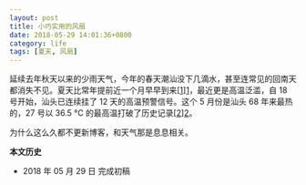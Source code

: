 ```yaml
---
layout: post
title: 小巧实用的风扇
date: 2018-05-29 14:01:36+0800
category: life
tags: [夏天, 风扇]
---
```


延续去年秋天以来的少雨天气，今年的春天潮汕没下几滴水，甚至连常见的回南天都消失不见。夏天比常年提前近一个月早早到来[[1]][1]，最近更是高温泛滥，自 18 号开始，汕头已连续挂了 12 天的高温预警信号。这个 5 月份是汕头 68 年来最热的，27 号以 36.5 °C 的最高温打破了历史记录[[2]][2]。

为什么这么久都不更新博客，和天气那是息息相关。


**本文历史**

* 2018 年 05 月 29 日 完成初稿

[1]: http://strb.dahuawang.com/content/201804/10/c17768.htm "较常年提前23天 汕头已入夏"
[2]: http://strb.dahuawang.com/content/201805/28/c23546.htm "我市昨最高气温36.5"
